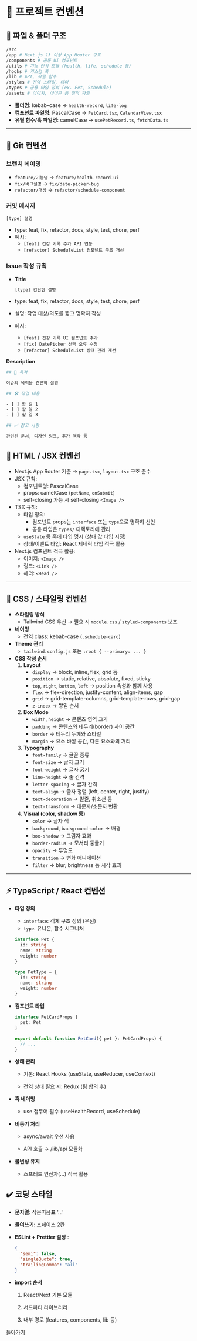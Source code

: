 # 🐾 프로젝트 컨벤션

## 📂 파일 & 폴더 구조

```bash
/src
/app # Next.js 13 이상 App Router 구조
/components # 공통 UI 컴포넌트
/utils # 기능 단위 모듈 (health, life, schedule 등)
/hooks # 커스텀 훅
/lib # API, 유틸 함수
/styles # 전역 스타일, 테마
/types # 공용 타입 정의 (ex. Pet, Schedule)
/assets # 이미지, 아이콘 등 정적 파일
```

- **폴더명**: kebab-case → `health-record`, `life-log`
- **컴포넌트 파일명**: PascalCase → `PetCard.tsx`, `CalendarView.tsx`
- **유틸 함수/훅 파일명**: camelCase → `usePetRecord.ts`, `fetchData.ts`

---

## 🌱 Git 컨벤션

### 브랜치 네이밍

- `feature/기능명` → `feature/health-record-ui`
- `fix/버그설명` → `fix/date-picker-bug`
- `refactor/대상` → `refactor/schedule-component`

### 커밋 메시지

```bash
[type] 설명
```

- type: feat, fix, refactor, docs, style, test, chore, perf
- 예시:
  - `[feat] 건강 기록 추가 API 연동`
  - `[refactor] ScheduleList 컴포넌트 구조 개선`

### Issue 작성 규칙

- **Title**

  ```bash
  [type] 간단한 설명
  ```

- type: feat, fix, refactor, docs, style, test, chore, perf
- 설명: 작업 대상/의도를 짧고 명확히 작성
- 예시:
  - `[feat] 건강 기록 UI 컴포넌트 추가`
  - `[fix] DatePicker 선택 오류 수정`
  - `[refactor] ScheduleList 상태 관리 개선`

**Description**

```bash
## 📌 목적

이슈의 목적을 간단히 설명

## 🛠️ 작업 내용

- [ ] 할 일 1
- [ ] 할 일 2
- [ ] 할 일 3

## ✅ 참고 사항

관련된 문서, 디자인 링크, 추가 맥락 등
```

## 📝 HTML / JSX 컨벤션

- Next.js App Router 기준 → `page.tsx`, `layout.tsx` 구조 준수
- JSX 규칙:
  - 컴포넌트명: PascalCase
  - props: camelCase (`petName`, `onSubmit`)
  - self-closing 가능 시 self-closing `<Image />`
- TSX 규칙:
  - 타입 정의:
    - 컴포넌트 props는 `interface` 또는 `type`으로 명확히 선언
    - 공용 타입은 `types/` 디렉토리에 관리
  - `useState` 등 훅에 타입 명시 (상태 값 타입 지정)
  - 상태/이벤트 타입: React 제네릭 타입 적극 활용
- Next.js 컴포넌트 적극 활용:
  - 이미지: `<Image />`
  - 링크: `<Link />`
  - 헤더: `<Head />`

---

## 🎨 CSS / 스타일링 컨벤션

- **스타일링 방식**
  - Tailwind CSS 우선 → 필요 시 `module.css` / `styled-components` 보조
- **네이밍**
  - 전역 class: kebab-case (`.schedule-card`)
- **Theme 관리**
  - `tailwind.config.js` 또는 `:root { --primary: ... }`
- **CSS 작성 순서**
  1. **Layout**
     - `display` → block, inline, flex, grid 등
     - `position` → static, relative, absolute, fixed, sticky
     - `top`, `right`, `bottom`, `left` → position 속성과 함께 사용
     - `flex` → flex-direction, justify-content, align-items, gap
     - `grid` → grid-template-columns, grid-template-rows, grid-gap
     - `z-index` → 쌓임 순서
  2. **Box Mode**
     - `width`, `height` → 콘텐츠 영역 크기
     - `padding` → 콘텐츠와 테두리(border) 사이 공간
     - `border` → 테두리 두께와 스타일
     - `margin` → 요소 바깥 공간, 다른 요소와의 거리
  3. **Typography**
     - `font-family` → 글꼴 종류
     - `font-size` → 글자 크기
     - `font-weight` → 글자 굵기
     - `line-height` → 줄 간격
     - `letter-spacing` → 글자 간격
     - `text-align` → 글자 정렬 (left, center, right, justify)
     - `text-decoration` → 밑줄, 취소선 등
     - `text-transform` → 대문자/소문자 변환
  4. **Visual (color, shadow 등)**
     - `color` → 글자 색
     - `background`, `background-color` → 배경
     - `box-shadow` → 그림자 효과
     - `border-radius` → 모서리 둥글기
     - `opacity` → 투명도
     - `transition` → 변화 애니메이션
     - `filter` → blur, brightness 등 시각 효과

---

## ⚡ TypeScript / React 컨벤션

- **타입 정의**
  - `interface`: 객체 구조 정의 (우선)
  - `type`: 유니온, 함수 시그니처

  ```ts
  interface Pet {
    id: string
    name: string
    weight: number
  }

  type PetType = {
    id: string
    name: string
    weight: number
  }
  ```

- **컴포넌트 타입**

  ```ts
  interface PetCardProps {
    pet: Pet
  }

  export default function PetCard({ pet }: PetCardProps) {
    // ...
  }
  ```

- **상태 관리**
  - 기본: React Hooks (useState, useReducer, useContext)

  - 전역 상태 필요 시: Redux (팀 합의 후)

- **훅 네이밍**
  - use 접두어 필수 (useHealthRecord, useSchedule)

- **비동기 처리**
  - async/await 우선 사용

  - API 호출 → /lib/api 모듈화

- **불변성 유지**
  - 스프레드 연산자(...) 적극 활용

## ✔️ 코딩 스타일

- **문자열**: 작은따옴표 '...'

- **들여쓰기**: 스페이스 2칸

- **ESLint + Prettier 설정** :

  ```json
  {
    "semi": false,
    "singleQuote": true,
    "trailingComma": "all"
  }
  ```

- **import 순서**
  1. React/Next 기본 모듈

  2. 서드파티 라이브러리

  3. 내부 경로 (features, components, lib 등)

[돌아가기](/README.md)
